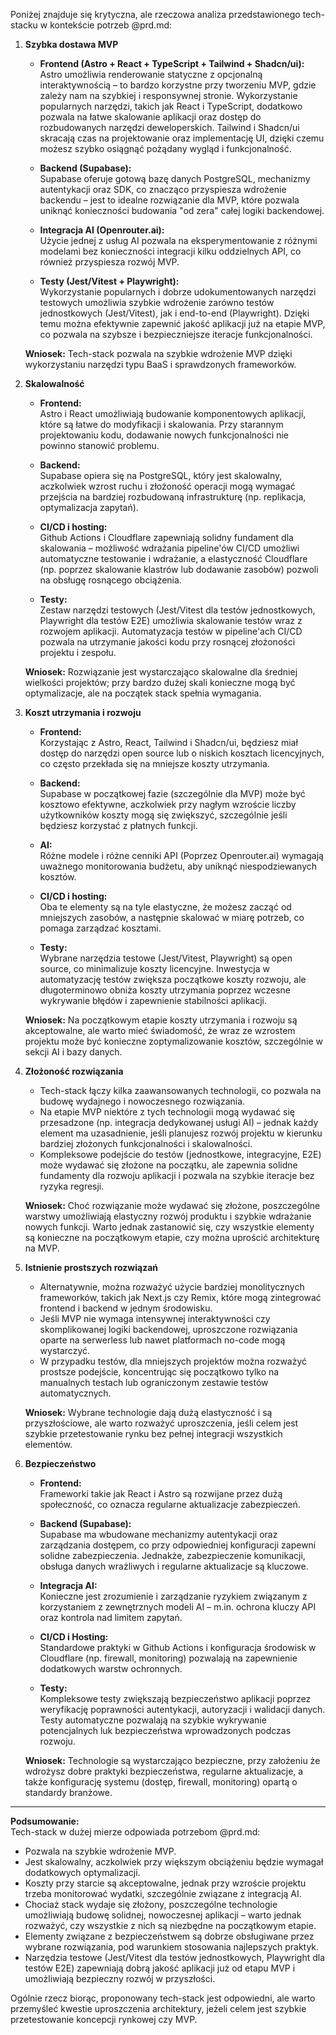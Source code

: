 Poniżej znajduje się krytyczna, ale rzeczowa analiza przedstawionego tech-stacku w kontekście potrzeb @prd.md:

1. **Szybka dostawa MVP**  
   - **Frontend (Astro + React + TypeScript + Tailwind + Shadcn/ui):**  
     Astro umożliwia renderowanie statyczne z opcjonalną interaktywnością – to bardzo korzystne przy tworzeniu MVP, gdzie zależy nam na szybkiej i responsywnej stronie. Wykorzystanie popularnych narzędzi, takich jak React i TypeScript, dodatkowo pozwala na łatwe skalowanie aplikacji oraz dostęp do rozbudowanych narzędzi deweloperskich. Tailwind i Shadcn/ui skracają czas na projektowanie oraz implementację UI, dzięki czemu możesz szybko osiągnąć pożądany wygląd i funkcjonalność.
     
   - **Backend (Supabase):**  
     Supabase oferuje gotową bazę danych PostgreSQL, mechanizmy autentykacji oraz SDK, co znacząco przyspiesza wdrożenie backendu – jest to idealne rozwiązanie dla MVP, które pozwala uniknąć konieczności budowania "od zera" całej logiki backendowej.
     
   - **Integracja AI (Openrouter.ai):**  
     Użycie jednej z usług AI pozwala na eksperymentowanie z różnymi modelami bez konieczności integracji kilku oddzielnych API, co również przyspiesza rozwój MVP.

   - **Testy (Jest/Vitest + Playwright):**  
     Wykorzystanie popularnych i dobrze udokumentowanych narzędzi testowych umożliwia szybkie wdrożenie zarówno testów jednostkowych (Jest/Vitest), jak i end-to-end (Playwright). Dzięki temu można efektywnie zapewnić jakość aplikacji już na etapie MVP, co pozwala na szybsze i bezpieczniejsze iteracje funkcjonalności.
     
   **Wniosek:** Tech-stack pozwala na szybkie wdrożenie MVP dzięki wykorzystaniu narzędzi typu BaaS i sprawdzonych frameworków.

2. **Skalowalność**  
   - **Frontend:**  
     Astro i React umożliwiają budowanie komponentowych aplikacji, które są łatwe do modyfikacji i skalowania. Przy starannym projektowaniu kodu, dodawanie nowych funkcjonalności nie powinno stanowić problemu.
     
   - **Backend:**  
     Supabase opiera się na PostgreSQL, który jest skalowalny, aczkolwiek wzrost ruchu i złożoność operacji mogą wymagać przejścia na bardziej rozbudowaną infrastrukturę (np. replikacja, optymalizacja zapytań).  
     
   - **CI/CD i hosting:**  
     Github Actions i Cloudflare zapewniają solidny fundament dla skalowania – możliwość wdrażania pipeline'ów CI/CD umożliwi automatyczne testowanie i wdrażanie, a elastyczność Cloudflare (np. poprzez skalowanie klastrów lub dodawanie zasobów) pozwoli na obsługę rosnącego obciążenia.

   - **Testy:**  
     Zestaw narzędzi testowych (Jest/Vitest dla testów jednostkowych, Playwright dla testów E2E) umożliwia skalowanie testów wraz z rozwojem aplikacji. Automatyzacja testów w pipeline'ach CI/CD pozwala na utrzymanie jakości kodu przy rosnącej złożoności projektu i zespołu.
     
   **Wniosek:** Rozwiązanie jest wystarczająco skalowalne dla średniej wielkości projektów; przy bardzo dużej skali konieczne mogą być optymalizacje, ale na początek stack spełnia wymagania.

3. **Koszt utrzymania i rozwoju**  
   - **Frontend:**  
     Korzystając z Astro, React, Tailwind i Shadcn/ui, będziesz miał dostęp do narzędzi open source lub o niskich kosztach licencyjnych, co często przekłada się na mniejsze koszty utrzymania.
     
   - **Backend:**  
     Supabase w początkowej fazie (szczególnie dla MVP) może być kosztowo efektywne, aczkolwiek przy nagłym wzroście liczby użytkowników koszty mogą się zwiększyć, szczególnie jeśli będziesz korzystać z płatnych funkcji.
     
   - **AI:**  
     Różne modele i różne cenniki API (Poprzez Openrouter.ai) wymagają uważnego monitorowania budżetu, aby uniknąć niespodziewanych kosztów.
     
   - **CI/CD i hosting:**  
     Oba te elementy są na tyle elastyczne, że możesz zacząć od mniejszych zasobów, a następnie skalować w miarę potrzeb, co pomaga zarządzać kosztami.

   - **Testy:**  
     Wybrane narzędzia testowe (Jest/Vitest, Playwright) są open source, co minimalizuje koszty licencyjne. Inwestycja w automatyzację testów zwiększa początkowe koszty rozwoju, ale długoterminowo obniża koszty utrzymania poprzez wczesne wykrywanie błędów i zapewnienie stabilności aplikacji.
     
   **Wniosek:** Na początkowym etapie koszty utrzymania i rozwoju są akceptowalne, ale warto mieć świadomość, że wraz ze wzrostem projektu może być konieczne zoptymalizowanie kosztów, szczególnie w sekcji AI i bazy danych.

4. **Złożoność rozwiązania**  
   - Tech-stack łączy kilka zaawansowanych technologii, co pozwala na budowę wydajnego i nowoczesnego rozwiązania.  
   - Na etapie MVP niektóre z tych technologii mogą wydawać się przesadzone (np. integracja dedykowanej usługi AI) – jednak każdy element ma uzasadnienie, jeśli planujesz rozwój projektu w kierunku bardziej złożonych funkcjonalności i skalowalności.
   - Kompleksowe podejście do testów (jednostkowe, integracyjne, E2E) może wydawać się złożone na początku, ale zapewnia solidne fundamenty dla rozwoju aplikacji i pozwala na szybkie iteracje bez ryzyka regresji.
     
   **Wniosek:** Choć rozwiązanie może wydawać się złożone, poszczególne warstwy umożliwiają elastyczny rozwój produktu i szybkie wdrażanie nowych funkcji. Warto jednak zastanowić się, czy wszystkie elementy są konieczne na początkowym etapie, czy można uprościć architekturę na MVP.

5. **Istnienie prostszych rozwiązań**  
   - Alternatywnie, można rozważyć użycie bardziej monolitycznych frameworków, takich jak Next.js czy Remix, które mogą zintegrować frontend i backend w jednym środowisku.  
   - Jeśli MVP nie wymaga intensywnej interaktywności czy skomplikowanej logiki backendowej, uproszczone rozwiązania oparte na serwerless lub nawet platformach no-code mogą wystarczyć.
   - W przypadku testów, dla mniejszych projektów można rozważyć prostsze podejście, koncentrując się początkowo tylko na manualnych testach lub ograniczonym zestawie testów automatycznych.
     
   **Wniosek:** Wybrane technologie dają dużą elastyczność i są przyszłościowe, ale warto rozważyć uproszczenia, jeśli celem jest szybkie przetestowanie rynku bez pełnej integracji wszystkich elementów.

6. **Bezpieczeństwo**  
   - **Frontend:**  
     Frameworki takie jak React i Astro są rozwijane przez dużą społeczność, co oznacza regularne aktualizacje zabezpieczeń.  
     
   - **Backend (Supabase):**  
     Supabase ma wbudowane mechanizmy autentykacji oraz zarządzania dostępem, co przy odpowiedniej konfiguracji zapewni solidne zabezpieczenia. Jednakże, zabezpieczenie komunikacji, obsługa danych wrażliwych i regularne aktualizacje są kluczowe.
     
   - **Integracja AI:**  
     Konieczne jest zrozumienie i zarządzanie ryzykiem związanym z korzystaniem z zewnętrznych modeli AI – m.in. ochrona kluczy API oraz kontrola nad limitem zapytań.
     
   - **CI/CD i Hosting:**  
     Standardowe praktyki w Github Actions i konfiguracja środowisk w Cloudflare (np. firewall, monitoring) pozwalają na zapewnienie dodatkowych warstw ochronnych.

   - **Testy:**  
     Kompleksowe testy zwiększają bezpieczeństwo aplikacji poprzez weryfikację poprawności autentykacji, autoryzacji i walidacji danych. Testy automatyczne pozwalają na szybkie wykrywanie potencjalnych luk bezpieczeństwa wprowadzonych podczas rozwoju.
     
   **Wniosek:** Technologie są wystarczająco bezpieczne, przy założeniu że wdrożysz dobre praktyki bezpieczeństwa, regularne aktualizacje, a także konfigurację systemu (dostęp, firewall, monitoring) opartą o standardy branżowe.

---

**Podsumowanie:**  
Tech-stack w dużej mierze odpowiada potrzebom @prd.md:

- Pozwala na szybkie wdrożenie MVP.
- Jest skalowalny, aczkolwiek przy większym obciążeniu będzie wymagał dodatkowych optymalizacji.
- Koszty przy starcie są akceptowalne, jednak przy wzroście projektu trzeba monitorować wydatki, szczególnie związane z integracją AI.
- Chociaż stack wydaje się złożony, poszczególne technologie umożliwiają budowę solidnej, nowoczesnej aplikacji – warto jednak rozważyć, czy wszystkie z nich są niezbędne na początkowym etapie.
- Elementy związane z bezpieczeństwem są dobrze obsługiwane przez wybrane rozwiązania, pod warunkiem stosowania najlepszych praktyk.
- Narzędzia testowe (Jest/Vitest dla testów jednostkowych, Playwright dla testów E2E) zapewniają dobrą jakość aplikacji już od etapu MVP i umożliwiają bezpieczny rozwój w przyszłości.

Ogólnie rzecz biorąc, proponowany tech-stack jest odpowiedni, ale warto przemyśleć kwestie uproszczenia architektury, jeżeli celem jest szybkie przetestowanie koncepcji rynkowej czy MVP.
